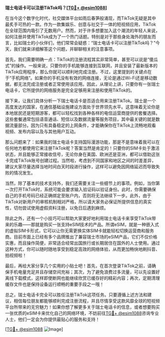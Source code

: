 **瑞士电话卡可以注册TikTok吗？[[TG💪+ @esim1088](https://t.me/s/esim1088)]**

在当今这个数字化时代，社交媒体平台如雨后春笋般涌现，而TikTok无疑是其中最炙手可热的一款。作为一款集娱乐、创意与社交于一体的短视频应用，TikTok在全球范围内吸引了无数用户。然而，对于许多想要加入这个潮流的年轻人来说，如何注册并使用TikTok成为了一个热门话题。特别是对于那些身处海外的朋友而言，比如瑞士的小伙伴们，他们常常会疑惑：“瑞士电话卡可以注册TikTok吗？”今天，我们就来详细解答这个问题，并聊聊相关的注意事项。

首先，我们需要明确一点：TikTok的注册流程其实非常简单，甚至可以说是“傻瓜式”的操作。一般来说，只要你的手机能够连接到互联网，并且安装了最新版本的TikTok应用程序，那么你就可以顺利地完成注册。不过，这里提到的关键点在于“手机网络”。如果你的手机没有有效的网络连接，无论是通过Wi-Fi还是移动数据，都无法完成注册或者正常使用该应用。因此，从理论上讲，只要你有一张瑞士电话卡，它所提供的网络服务是完全足够用来注册和使用TikTok的。

接下来，让我们具体分析一下瑞士电话卡是否适合用来注册TikTok。瑞士是一个高度发达的国家，在通信基础设施建设方面处于世界领先水平。这意味着无论你是本地居民还是短期游客，都可以轻松找到各种各样的电信运营商提供的套餐选择。这些套餐通常包括语音通话、短信以及数据流量等服务项目，其中最关键的就是数据流量部分。因为只有具备稳定的上网条件，才能确保你在TikTok上流畅地观看视频、发布内容以及与其他用户互动。

那么问题来了：如果我的瑞士电话卡支持国际漫游功能，那是不是意味着我可以在任何地方都使用它来注册TikTok呢？答案当然是肯定的！只要你的SIM卡处于激活状态，并且能够正常接收信号，无论你身在美国、欧洲还是亚洲，都可以借助这张卡完成TikTok账号创建过程。当然啦，考虑到不同国家和地区之间的时差差异，建议大家尽量选择当地时间白天时段进行操作，这样可以避免因网络延迟而导致失败的情况发生。

当然，除了基本的技术支持外，我们还需要关注一些细节上的事项。例如，当你第一次打开TikTok时，系统可能会要求输入验证码以验证身份。此时，你需要确保自己的手机号码已经正确绑定至账户内，否则将无法继续下一步。此外，由于TikTok对新用户的审核机制相对严格，所以请大家务必保证所提供信息的真实性，切勿尝试使用虚假资料注册，以免日后遇到麻烦。

除此之外，还有一个小技巧可以帮助大家更好地利用瑞士电话卡来享受TikTok带来的乐趣——那就是购买一张支持eSIM技术的产品。所谓eSIM，就是一种嵌入式的虚拟SIM卡形式，它可以让你无需更换实体SIM卡就能轻松切换运营商和服务商。目前市面上已经有多个品牌推出了兼容瑞士市场的eSIM产品，它们不仅价格实惠，而且操作简便，非常适合经常出国旅行或长期居住在国外的人士使用。通过这种方式，你可以随时随地享受到稳定高效的网络体验，从而更加畅快地刷抖音、拍视频啦！

最后，再给大家分享几个实用的小贴士吧！首先，在首次登录TikTok之前，请确保手机电量充足并且存储空间充裕；其次，为了避免浪费过多流量，可以先设置好离线下载模式，这样即使断网也能继续欣赏已缓存好的精彩内容；再次，定期清理缓存文件也是保持设备运行顺畅的重要手段之一哦！

总之，瑞士电话卡完全可以胜任注册TikTok这项任务。只要遵循上述方法和建议，相信每位朋友都能够顺利完成注册流程，并且尽情享受这款风靡全球的短视频平台所带来的无穷魅力！如果你想了解更多关于瑞士电话卡的信息，或者想要购买一张优质的eSIM卡来优化自己的网络环境，不妨前往[TG💪+ @esim1088](https://t.me/s/esim1088)咨询专业人士，他们一定会为你提供最贴心的服务和支持！

[[TG💪+ @esim1088](https://t.me/s/esim1088) ![Image](https://i.postimg.cc/4NQfJmqS/Snipaste-2025-05-13-00-14-12.png)]